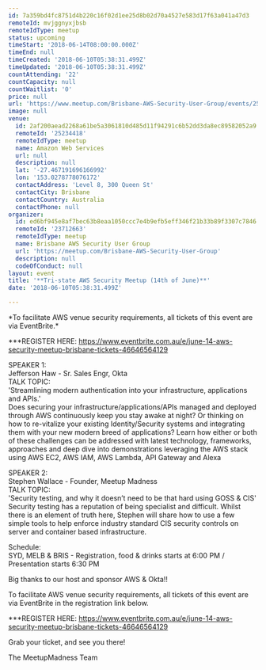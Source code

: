 ```yaml
---
id: 7a359bd4fc8751d4b220c16f02d1ee25d8b02d70a4527e583d17f63a041a47d3
remoteId: mvjggnyxjbsb
remoteIdType: meetup
status: upcoming
timeStart: '2018-06-14T08:00:00.000Z'
timeEnd: null
timeCreated: '2018-06-10T05:38:31.499Z'
timeUpdated: '2018-06-10T05:38:31.499Z'
countAttending: '22'
countCapacity: null
countWaitlist: '0'
price: null
url: 'https://www.meetup.com/Brisbane-AWS-Security-User-Group/events/250739718/'
image: null
venue:
  id: 2af200aead2268a61be5a3061810d485d11f94291c6b52dd3da8ec89582052a9
  remoteId: '25234418'
  remoteIdType: meetup
  name: Amazon Web Services
  url: null
  description: null
  lat: '-27.467191696166992'
  lon: '153.0278778076172'
  contactAddress: 'Level 8, 300 Queen St'
  contactCity: Brisbane
  contactCountry: Australia
  contactPhone: null
organizer:
  id: ed6bf945e8af7bec63b8eaa1050ccc7e4b9efb5eff346f21b33b89f3307c7846
  remoteId: '23712663'
  remoteIdType: meetup
  name: Brisbane AWS Security User Group
  url: 'https://meetup.com/Brisbane-AWS-Security-User-Group'
  description: null
  codeOfConduct: null
layout: event
title: '**Tri-state AWS Security Meetup (14th of June)**'
date: '2018-06-10T05:38:31.499Z'

---
```

<p>*To facilitate AWS venue security requirements, all tickets of this event are via EventBrite.*</p> <p>***REGISTER HERE: <a href="https://www.eventbrite.com.au/e/june-14-aws-security-meetup-brisbane-tickets-46646564129" class="linkified">https://www.eventbrite.com.au/e/june-14-aws-security-meetup-brisbane-tickets-46646564129</a></p> <p>SPEAKER 1: <br/>Jefferson Haw - Sr. Sales Engr, Okta<br/>TALK TOPIC:<br/>'Streamlining modern authentication into your infrastructure, applications and APIs.'<br/>Does securing your infrastructure/applications/APIs managed and deployed through AWS continuously keep you stay awake at night? Or thinking on how to re-vitalize your existing Identity/Security systems and integrating them with your new modern breed of applications? Learn how either or both of these challenges can be addressed with latest technology, frameworks, approaches and deep dive into demonstrations leveraging the AWS stack using AWS EC2, AWS IAM, AWS Lambda, API Gateway and Alexa</p> <p>SPEAKER 2:<br/>Stephen Wallace - Founder, Meetup Madness<br/>TALK TOPIC:<br/>'Security testing, and why it doesn’t need to be that hard using GOSS &amp; CIS'<br/>Security testing has a reputation of being specialist and difficult. Whilst there is an element of truth here, Stephen will share how to use a few simple tools to help enforce industry standard CIS security controls on server and container based infrastructure.</p> <p>Schedule:<br/>SYD, MELB &amp; BRIS - Registration, food &amp; drinks starts at 6:00 PM / Presentation starts 6:30 PM</p> <p>Big thanks to our host and sponsor AWS &amp; Okta!!</p> <p>To facilitate AWS venue security requirements, all tickets of this event are via EventBrite in the registration link below.</p> <p>***REGISTER HERE: <a href="https://www.eventbrite.com.au/e/june-14-aws-security-meetup-brisbane-tickets-46646564129" class="linkified">https://www.eventbrite.com.au/e/june-14-aws-security-meetup-brisbane-tickets-46646564129</a></p> <p>Grab your ticket, and see you there!</p> <p>The MeetupMadness Team</p>
